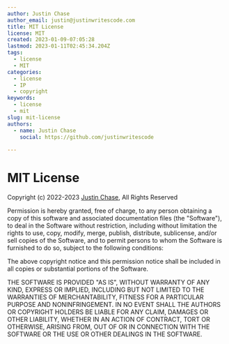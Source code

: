 ```yaml
---
author: Justin Chase
author_email: justin@justinwritescode.com
title: MIT License
license: MIT
created: 2023-01-09-07:05:28
lastmod: 2023-01-11T02:45:34.204Z
tags:
  - license
  - MIT
categories:
  - license
  - IP
  - copyright
keywords:
  - license
  - mit
slug: mit-license
authors:
  - name: Justin Chase
    social: https://github.com/justinwritescode
    
---
```

# MIT License

Copyright (c) 2022-2023 [Justin Chase](mailto:justin@justinwritescode.com "Send Justin an email"), All Rights Reserved

Permission is hereby granted, free of charge, to any person obtaining a copy
of this software and associated documentation files (the "Software"), to deal
in the Software without restriction, including without limitation the rights
to use, copy, modify, merge, publish, distribute, sublicense, and/or sell
copies of the Software, and to permit persons to whom the Software is
furnished to do so, subject to the following conditions:

The above copyright notice and this permission notice shall be included in all
copies or substantial portions of the Software.

THE SOFTWARE IS PROVIDED "AS IS", WITHOUT WARRANTY OF ANY KIND, EXPRESS OR
IMPLIED, INCLUDING BUT NOT LIMITED TO THE WARRANTIES OF MERCHANTABILITY,
FITNESS FOR A PARTICULAR PURPOSE AND NONINFRINGEMENT. IN NO EVENT SHALL THE
AUTHORS OR COPYRIGHT HOLDERS BE LIABLE FOR ANY CLAIM, DAMAGES OR OTHER
LIABILITY, WHETHER IN AN ACTION OF CONTRACT, TORT OR OTHERWISE, ARISING FROM,
OUT OF OR IN CONNECTION WITH THE SOFTWARE OR THE USE OR OTHER DEALINGS IN THE
SOFTWARE.
